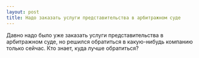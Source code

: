 ```yaml
---
layout: post 
title: Надо заказать услуги представительства в арбитражном суде 
--- 
```

Давно надо было уже заказать услуги представительства в арбитражном суде, но решился обратиться в какую-нибудь компанию только сейчас. Кто знает, куда лучше обратиться?